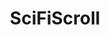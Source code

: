 ---
title: SciFiScroll
crosslinks:
- scifimovies
- sciencefiction
- TheExpanse
- CancelledSciFi
- Browns
- westworld
- scifiwriting
---